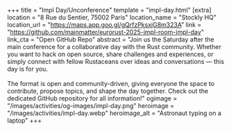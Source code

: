 +++
title = "Impl Day/Unconference"
template = "impl-day.html"
[extra]
  location = "8 Rue du Sentier, 75002 Paris"
  location_name = "Stockly HQ"
  location_url = "https://maps.app.goo.gl/gQrfzPksxjG8m323A"
  link = "https://github.com/mainmatter/eurorust-2025-impl-room-impl-day"
  link_cta = "Open GitHub Repo"
  abstract = "Join us the Saturday after the main conference for a collaborative day with the Rust community. Whether you want to hack on open source, share challenges and experiences, or simply connect with fellow Rustaceans over ideas and conversations — this day is for you.<br /><br />The format is open and community-driven, giving everyone the space to contribute, propose topics, and shape the day together. Check out the dedicated GitHub repository for all information!"
  ogimage = "/images/activities/og-images/impl-day.png"
  heroimage = "/images/activities/impl-day.webp"
  heroimage_alt = "Astronaut typing on a laptop"
+++
